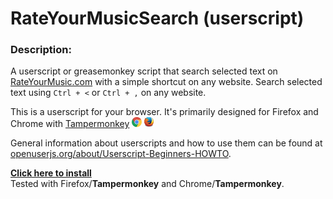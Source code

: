 # RateYourMusicSearch (userscript)

### Description:

A userscript or greasemonkey script that search selected text on [RateYourMusic.com](https://rateyourmusic.com) with a simple shortcut on any website. Search selected text using `Ctrl + <` or `Ctrl + ,` on any website.

This is a userscript for your browser. It's primarily designed for Firefox and Chrome with
[Tampermonkey](https://www.tampermonkey.net/) [![Chrome logo](https://raw.githubusercontent.com/OpenUserJS/OpenUserJS.org/master/public/images/ua/chrome16.png)](https://chrome.google.com/webstore/detail/tampermonkey/dhdgffkkebhmkfjojejmpbldmpobfkfo) [![Firefox logo](https://raw.githubusercontent.com/OpenUserJS/OpenUserJS.org/master/public/images/ua/firefox16.png)](https://addons.mozilla.org/en-US/firefox/addon/tampermonkey/)

General information about userscripts and how to use them can be found at [openuserjs.org/about/Userscript-Beginners-HOWTO](https://openuserjs.org/about/Userscript-Beginners-HOWTO).

[**Click here to install**](https://update.greasyfork.org/scripts/514577/Rate%20Your%20Music%20Search.user.js)  
Tested with Firefox/**Tampermonkey** and Chrome/**Tampermonkey**.

